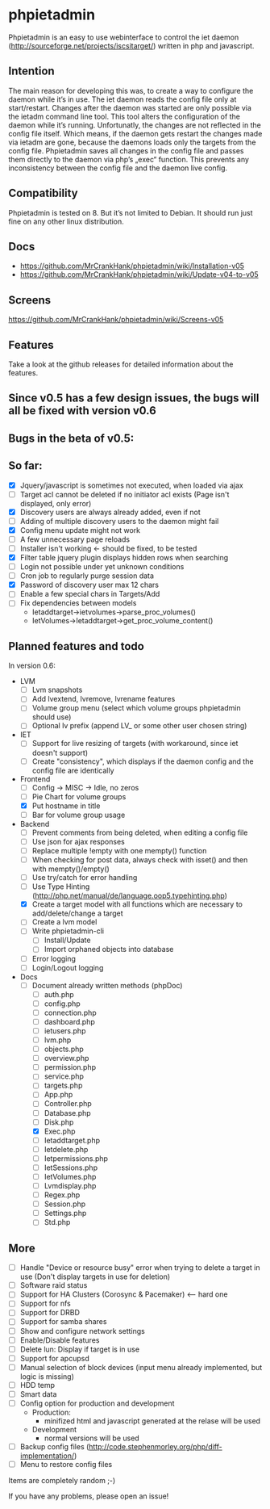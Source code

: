 # phpietadmin
Phpietadmin is an easy to use webinterface to control the iet daemon (http://sourceforge.net/projects/iscsitarget/) written in php and javascript.

## Intention
The main reason for developing this was, to create a way to configure the daemon while it’s in use. The iet daemon reads
the config file only at start/restart. Changes after the daemon was started are only possible via the ietadm command line
tool. This tool alters the configuration of the daemon while it’s running. Unfortunatly, the changes are not reflected
in the config file itself. Which means, if the daemon gets restart the changes made via ietadm are gone, because the
daemons loads only the targets from the config file. Phpietadmin saves all changes in the config file and passes them
directly to the daemon via php’s „exec“ function. This prevents any inconsistency between the config file and the
daemon live config.

## Compatibility
Phpietadmin is tested on 8. But it’s not limited to Debian.
It should run just fine on any other linux distribution.

## Docs
* https://github.com/MrCrankHank/phpietadmin/wiki/Installation-v05
* https://github.com/MrCrankHank/phpietadmin/wiki/Update-v04-to-v05

## Screens
https://github.com/MrCrankHank/phpietadmin/wiki/Screens-v05

## Features
Take a look at the github releases for detailed information about the features.

## Since v0.5 has a few design issues, the bugs will all be fixed with version v0.6
## Bugs in the beta of v0.5:
## So far:
- [x] Jquery/javascript is sometimes not executed, when loaded via ajax
- [ ] Target acl cannot be deleted if no initiator acl exists (Page isn't displayed, only error)
- [x] Discovery users are always already added, even if not
- [ ] Adding of multiple discovery users to the daemon might fail
- [x] Config menu update might not work
- [ ] A few unnecessary page reloads
- [ ] Installer isn't working <- should be fixed, to be tested
- [x] Filter table jquery plugin displays hidden rows when searching
- [ ] Login not possible under yet unknown conditions
- [ ] Cron job to regularly purge session data
- [x] Password of discovery user max 12 chars
- [ ] Enable a few special chars in Targets/Add
- [ ] Fix dependencies between models
    * Ietaddtarget->ietvolumes->parse_proc_volumes()
    * IetVolumes->Ietaddtarget->get_proc_volume_content()

## Planned features and todo
In version 0.6:
* LVM
    - [ ] Lvm snapshots
    - [ ] Add lvextend, lvremove, lvrename features
    - [ ] Volume group menu (select which volume groups phpietadmin should use)
    - [ ] Optional lv prefix (append LV_ or some other user chosen string)

* IET
    - [ ] Support for live resizing of targets (with workaround, since iet doesn't support)
    - [ ] Create "consistency", which displays if the daemon config and the config file are identically

* Frontend
    - [ ] Config -> MISC -> Idle, no zeros
    - [ ] Pie Chart for volume groups
    - [x] Put hostname in title
    - [ ] Bar for volume group usage

* Backend
    - [ ] Prevent comments from being deleted, when editing a config file
    - [ ] Use json for ajax responses
    - [ ] Replace multiple !empty with one mempty() function
    - [ ] When checking for post data, always check with isset() and then with mempty()/empty()
    - [ ] Use try/catch for error handling
    - [ ] Use Type Hinting (http://php.net/manual/de/language.oop5.typehinting.php)
    - [x] Create a target model with all functions which are necessary to add/delete/change a target
    - [ ] Create a lvm model
    - [ ] Write phpietadmin-cli
        - [ ] Install/Update
        - [ ] Import orphaned objects into database
    - [ ] Error logging
    - [ ] Login/Logout logging

* Docs
    - [ ] Document already written methods (phpDoc)
        - [ ] auth.php
        - [ ] config.php
        - [ ] connection.php
        - [ ] dashboard.php
        - [ ] ietusers.php
        - [ ] lvm.php
        - [ ] objects.php
        - [ ] overview.php
        - [ ] permission.php
        - [ ] service.php
        - [ ] targets.php
        - [ ] App.php
        - [ ] Controller.php
        - [ ] Database.php
        - [ ] Disk.php
        - [x] Exec.php
        - [ ] Ietaddtarget.php
        - [ ] Ietdelete.php
        - [ ] Ietpermissions.php
        - [ ] IetSessions.php
        - [ ] IetVolumes.php
        - [ ] Lvmdisplay.php
        - [ ] Regex.php
        - [ ] Session.php
        - [ ] Settings.php
        - [ ] Std.php

## More
- [ ] Handle "Device or resource busy" error when trying to delete a target in use (Don't display targets in use for deletion)
- [ ] Software raid status
- [ ] Support for HA Clusters (Corosync & Pacemaker) <-- hard one
- [ ] Support for nfs
- [ ] Support for DRBD
- [ ] Support for samba shares
- [ ] Show and configure network settings
- [ ] Enable/Disable features
- [ ] Delete lun: Display if target is in use
- [ ] Support for apcupsd
- [ ] Manual selection of block devices (input menu already implemented, but logic is missing)
- [ ] HDD temp
- [ ] Smart data
- [ ] Config option for production and development
    * Production:
        * minifized html and javascript generated at the relase will be used
    * Development
        * normal versions will be used
- [ ] Backup config files (http://code.stephenmorley.org/php/diff-implementation/)
- [ ] Menu to restore config files

Items are completely random ;-)

If you have any problems, please open an issue!